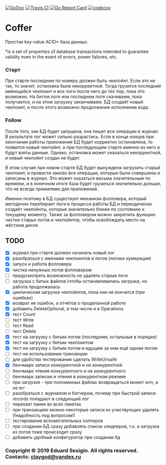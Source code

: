 [![GoDoc](https://godoc.org/github.com/claygod/coffer?status.svg)](https://godoc.org/github.com/claygod/coffer) [![Travis CI](https://travis-ci.org/claygod/coffer.svg?branch=master)](https://travis-ci.org/claygod/coffer) [![Go Report Card](https://goreportcard.com/badge/github.com/claygod/coffer)](https://goreportcard.com/report/github.com/claygod/coffer) [![codecov](https://codecov.io/gh/claygod/coffer/branch/master/graph/badge.svg)](https://codecov.io/gh/claygod/coffer)

# Coffer

Простая key-value ACID* база данных.

*is a set of properties of database transactions intended to guarantee validity even in the event of errors, power failures, etc.

### Старт

При старте последним по номеру должен быть чекпойнт. Если это не так, то значит, остановка была некорректной.
Тогда грузится последний имеющийся чекпоинт и все логи после него до тех пор, пока это возможно. На битом логе
или последнем логе скачиваем, пока получается, и на этом загрузку заканчиваем. БД создаёт новый чекпоинт,
и после этого возможно продолжение исполнение кода.

### Follow

После того, как БД будет запущена, она пишет все операции в журнал. В результате лог может сильно разрастись.
Если в конце концов при окончании работы приложения БД будет корректно остановлена,
то появится новый чекпойнт, и при последующем старте именно из него и будут взяты данные.
Однако, остановка может оказаться некорректной, и новый чекпойнт создан не будет.

В этом случае при новом старте БД будет вынуждена загрузить старый чекпоинт, и провести заново все операции,
которые были совершены и записаны в журнал. Это может оказаться весьма значительным по времени, и в конечном
итоге база будет грузиться значительно дольше, что не всегда приемлемо для приложений.

Именно поэтому в БД существует механизм фолловера, который методично перебирает логи в процессе работы БД
и периодически создаёт чекпойнты, которые значительно ближе по состоянию к текущему моменту.
Также за фолловером можно закрепить функцию чистки старых логов и чекпойнтов, чтобы освобождать
место на жёстком диске.

## TODO

- [x] журнал при старте должен начинать новый лог
- [x] разобраться с именами чекпоинтов и логов (логика нумерации)
- [x] запуск и работа фолловера
- [x] чистка ненужных логов фолловером
- [ ] предусмотреть возможность не удалять старые логи
- [ ] загрузка с битых файлов (чтобы останавливалась загрузка, но работа продолжалась
- [x] циклическая загрузка чекпойнтов, пока они не кончатся (при ошибках)
- [x] возврат не ошибок, а отчётов о проделанной работе
- [x] добавить DeleteOptional,  в том числе и в Operations
- [x] тест Count
- [ ] тест Write
- [ ] тест Read
- [ ] тест Delete
- [x] тест на загрузку с битым логом (последним, остальные в порядке)
- [x] тест на загрузку с битым чекпоинтом
- [x] тест на загрузку с битым логом и идущим за ним ещё одним логом
- [ ] тест на использование транзакции
- [ ] для удобства тестирования сделать WriteUnsafe
- [x] бенчмарк записи конкурентной и не конкурентной
- [ ] бенчмарк чтения конкурентного и не конкурентного
- [ ] бенчмарк записии и чтения в конкурентном режиме
- [ ] при загрузке - при поломанных файлах возвращаться может wrn, а не err
- [ ] разобраться с журналом и батчером, почему при быстрой записи records попадают в следующий лог
- [ ] перехват паник во всех пакетах
- [ ] при транзакциях можно некоторые записи из участвующих удалять (!надобность под вопросом!)
- [ ] тестирование вспомогательных хэлперов
- [ ] при создании БД сразу добавлять список хэндлеров, т.к. и загрузка из логов тоже происходит сразу
- [ ] добавить удобный конфигуратор при создании бд

### Copyright © 2019 Eduard Sesigin. All rights reserved. Contacts: <claygod@yandex.ru>
